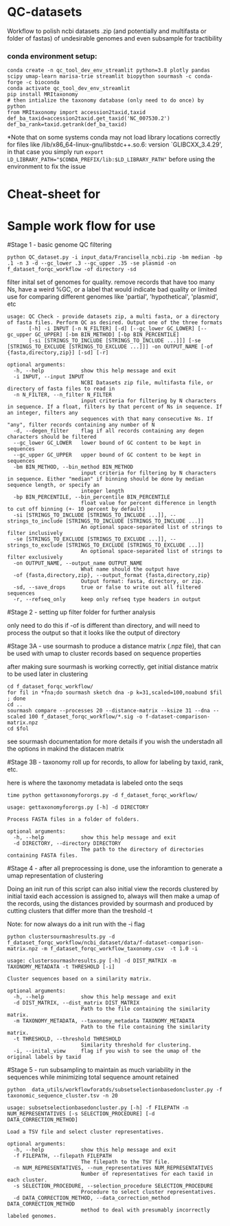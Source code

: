 # QC-datasets
Workflow to polish ncbi datasets .zip (and potentially and multifasta or folder of fastas) of undesirable genomes and even subsample for tractibility  

### conda environment setup:
```
conda create -n qc_tool_dev_env_streamlit python=3.8 plotly pandas scipy umap-learn marisa-trie streamlit biopython sourmash -c conda-forge -c bioconda
conda activate qc_tool_dev_env_streamlit
pip install MRItaxonomy
# then intialize the taxonomy database (only need to do once) by
python
from MRItaxonomy import accession2taxid,taxid
def_ba_taxid=accession2taxid.get_taxid('NC_007530.2')
def_ba_rank=taxid.getrank(def_ba_taxid)
```
*Note that on some systems conda may not load library locations correctly for files like /lib/x86_64-linux-gnu/libstdc++.so.6: version `GLIBCXX_3.4.29', in that case you simply run ```export LD_LIBRARY_PATH="$CONDA_PREFIX/lib:$LD_LIBRARY_PATH"``` before using the environment to fix the issue

# Cheat-sheet for 


# Sample work flow for use

#Stage 1 - basic genome QC filtering
```
python QC_dataset.py -i input_data/Francisella_ncbi.zip -bm median -bp .1 -n 3 -d --gc_lower .3 --gc_upper .35 -se plasmid -on f_dataset_forqc_workflow -of directory -sd
```
filter inital set of genomes for quality. remove records that have too many Ns, have a weird %GC, or a label that would indicate bad quality or limited use for comparing different genomes like 'partial', 'hypothetical', 'plasmid', etc

```
usage: QC Check - provide datasets zip, a multi fasta, or a directory of fasta files. Perform QC as desired. Output one of the three formats
       [-h] -i INPUT [-n N_FILTER] [-d] [--gc_lower GC_LOWER] [--gc_upper GC_UPPER] [-bm BIN_METHOD] [-bp BIN_PERCENTILE]
       [-si [STRINGS_TO_INCLUDE [STRINGS_TO_INCLUDE ...]]] [-se [STRINGS_TO_EXCLUDE [STRINGS_TO_EXCLUDE ...]]] -on OUTPUT_NAME [-of {fasta,directory,zip}] [-sd] [-r]

optional arguments:
  -h, --help            show this help message and exit
  -i INPUT, --input INPUT
                        NCBI Datasets zip file, multifasta file, or directory of fasta files to read in
  -n N_FILTER, --n_filter N_FILTER
                        input criteria for filtering by N characters in sequence. If a float, filters by that percent of Ns in sequence. If an integer, filters any
                        sequences with that many consecutive Ns. If "any", filter records containing any number of N
  -d, --degen_filter    flag if all records containing any degen characters should be filtered
  --gc_lower GC_LOWER   lower bound of GC content to be kept in sequences
  --gc_upper GC_UPPER   upper bound of GC content to be kept in sequences
  -bm BIN_METHOD, --bin_method BIN_METHOD
                        input criteria for filtering by N characters in sequence. Either "median" if binning should be done by median sequence length, or specify an
                        integer length
  -bp BIN_PERCENTILE, --bin_percentile BIN_PERCENTILE
                        float value for percent difference in length to cut off binning (+- 10 percent by default)
  -si [STRINGS_TO_INCLUDE [STRINGS_TO_INCLUDE ...]], --strings_to_include [STRINGS_TO_INCLUDE [STRINGS_TO_INCLUDE ...]]
                        An optional space-separated list of strings to filter inclusively
  -se [STRINGS_TO_EXCLUDE [STRINGS_TO_EXCLUDE ...]], --strings_to_exclude [STRINGS_TO_EXCLUDE [STRINGS_TO_EXCLUDE ...]]
                        An optional space-separated list of strings to filter exclusively
  -on OUTPUT_NAME, --output_name OUTPUT_NAME
                        What name should the output have
  -of {fasta,directory,zip}, --output_format {fasta,directory,zip}
                        Output format: fasta, directory, or zip.
  -sd, --save_drops     true or false to write out all filtered sequences
  -r, --refseq_only     keep only refseq type headers in output
```

#Stage 2 - setting up filter folder for further analysis

only need to do this if -of is different than directory, and will need to process the output so that it looks like the output of directory

#Stage 3A - use sourmash to produce a distance matrix (.npz file), that can be used with umap to cluster records based on sequence properties

after making sure sourmash is working correctly, get initial distance matrix to be used later in clustering

```
cd f_dataset_forqc_workflow/
for fil in *fna;do sourmash sketch dna -p k=31,scaled=100,noabund $fil ; done
cd ..
sourmash compare --processes 20 --distance-matrix --ksize 31 --dna --scaled 100 f_dataset_forqc_workflow/*.sig -o f-dataset-comparison-matrix.npz
cd $fol
```
see sourmash documentation for more details if you wish the understadn all the options in makind the distacen matrix

#Stage 3B - taxonomy roll up for records, to allow for labeling by taxid, rank, etc.

here is where the taxonomy metadata is labeled onto the seqs

```
time python gettaxonomyfororgs.py -d f_dataset_forqc_workflow/
```
```
usage: gettaxonomyfororgs.py [-h] -d DIRECTORY

Process FASTA files in a folder of folders.

optional arguments:
  -h, --help            show this help message and exit
  -d DIRECTORY, --directory DIRECTORY
                        The path to the directory of directories containing FASTA files.
```


#Stage 4 -  after all preprocessing is done, use the inforamtion to generate a umap representation of clustering

Doing an init run of this script can also initial view the records clustered by initial taxid each accession is assigned to, 
always will then make a umap of the records, using the distances provided by sourmash and produced by cutting clusters that differ more than the treshold -t

Note: for now always do a init run with the -i flag

```
python clustersourmashresults.py -d f_dataset_forqc_workflow/ncbi_dataset/data/f-dataset-comparison-matrix.npz -m f_dataset_forqc_workflow_taxonomy.csv  -t 1.0 -i
```
```
usage: clustersourmashresults.py [-h] -d DIST_MATRIX -m TAXONOMY_METADATA -t THRESHOLD [-i]

Cluster sequences based on a similarity matrix.

optional arguments:
  -h, --help            show this help message and exit
  -d DIST_MATRIX, --dist_matrix DIST_MATRIX
                        Path to the file containing the similarity matrix.
  -m TAXONOMY_METADATA, --taxonomy_metadata TAXONOMY_METADATA
                        Path to the file containing the similarity matrix.
  -t THRESHOLD, --threshold THRESHOLD
                        Similarity threshold for clustering.
  -i, --inital_view     flag if you wish to see the umap of the original labels by taxid
```
#Stage 5 - run subsampling to maintain as much variability in the sequences while minimizing total sequence amount retained

```
python  data_utils/workflowforatds/subsetselectionbasedoncluster.py -f taxonomic_sequence_cluster.tsv -n 20
```
```
usage: subsetselectionbasedoncluster.py [-h] -f FILEPATH -n NUM_REPRESENTATIVES [-s SELECTION_PROCEDURE] [-d DATA_CORRECTION_METHOD]

Load a TSV file and select cluster representatives.

optional arguments:
  -h, --help            show this help message and exit
  -f FILEPATH, --filepath FILEPATH
                        The filepath to the TSV file.
  -n NUM_REPRESENTATIVES, --num_representatives NUM_REPRESENTATIVES
                        Number of representatives for each taxid in each cluster.
  -s SELECTION_PROCEDURE, --selection_procedure SELECTION_PROCEDURE
                        Procedure to select cluster representatives.
  -d DATA_CORRECTION_METHOD, --data_correction_method DATA_CORRECTION_METHOD
                        method to deal with presumably incorrectly labeled genomes.

```

